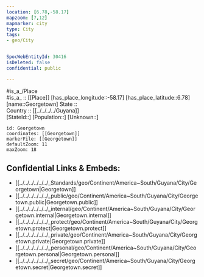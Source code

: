 ```yaml
---
location: [6.78,-58.17] 
mapzoom: [7,12] 
mapmarker: city 
type: City
tags:
- geo/City


SpocWebEntityId: 30416
isDeleted: false
confidential: public

---
```

#is_a_/Place  
#is_a_ :: [[Place]] 
[has_place_longitude::-58.17] 
[has_place_latitude::6.78] 
[name::Georgetown] 
State ::  
Country :: [[../../../../Guyana]]  
[StateId::] 
[Population::] 
[Unknown::] 


```leaflet
id: Georgetown
coordinates: [[Georgetown]] 
markerFile: [[Georgetown]] 
defaultZoom: 11 
maxZoom: 18
```


## Confidential Links & Embeds: 
- [[../../../../../../_Standards/geo/Continent/America~South/Guyana/City/Georgetown|Georgetown]] 
- [[../../../../../../_public/geo/Continent/America~South/Guyana/City/Georgetown.public|Georgetown.public]] 
- [[../../../../../../_internal/geo/Continent/America~South/Guyana/City/Georgetown.internal|Georgetown.internal]] 
- [[../../../../../../_protect/geo/Continent/America~South/Guyana/City/Georgetown.protect|Georgetown.protect]] 
- [[../../../../../../_private/geo/Continent/America~South/Guyana/City/Georgetown.private|Georgetown.private]] 
- [[../../../../../../_personal/geo/Continent/America~South/Guyana/City/Georgetown.personal|Georgetown.personal]] 
- [[../../../../../../_secret/geo/Continent/America~South/Guyana/City/Georgetown.secret|Georgetown.secret]] 
